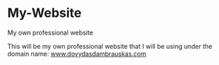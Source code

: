 # My-Website
My own professional website

This will be my own professional website that I will be using under the domain name:
www.dovydasdambrauskas.com

